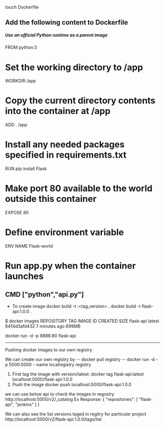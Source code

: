 touch Dockerfile

Add the following content to Dockerfile
--------------------------------------------------------------------------------
##### Use an official Python runtime as a parent image
FROM python:3

# Set the working directory to /app
WORKDIR /app

# Copy the current directory contents into the container at /app
ADD . /app

# Install any needed packages specified in requirements.txt
RUN pip install Flask

# Make port 80 available to the world outside this container
EXPOSE 80

# Define environment variable
ENV NAME Flask-world

# Run app.py when the container launches
CMD ["python","api.py"]
--------------------------------------------------------------------------------
- To create image
docker build -t <name>:<tag_version> .
docker build -t flask-api:1.0.0 .

$ docker images
REPOSITORY                                      TAG                 IMAGE ID            CREATED             SIZE
flask-api                                       latest              6414d3afd432        7 minutes ago       699MB

docker run -d -p 8888:80 flask-api

--------------------------------------------------------------------------------
Pushing docker images to our own registry

We can create our own registry by
-- docker pull registry
-- docker run -d -p 5000:5000 --name localregistry registry

1. First tag the image with version/latest:
docker tag flask-api:latest localhost:5000/flask-api:1.0.0
2. Push the image
docker push localhost:5000/flask-api:1.0.0

we can use below api to check the images in regostry
http://localhost:5000/v2/_catalog
Ex Response:
{
  "repositories": [
    "flask-api",
    "jenkins"
  ]
}

We can also see the list versions taged in regitry for particular project
http://localhost:5000/v2/flask-api:1.0.0/tags/list
